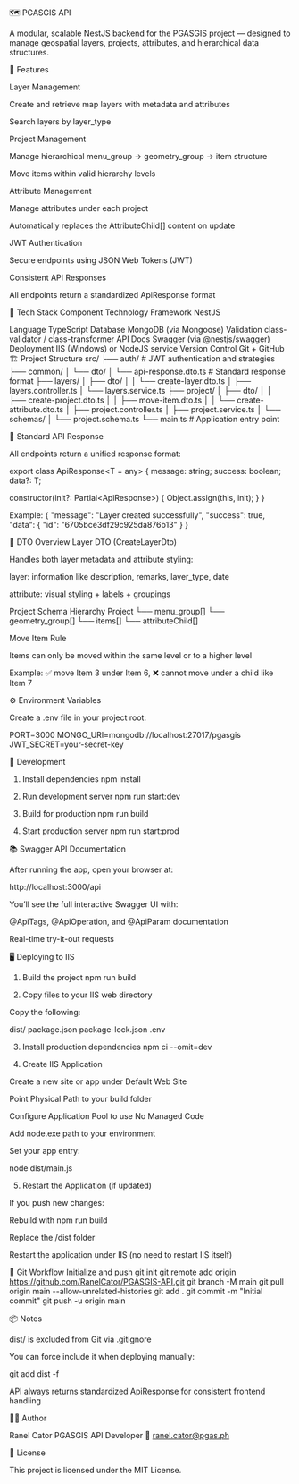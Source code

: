🗺️ PGASGIS API

A modular, scalable NestJS backend for the PGASGIS project — designed to manage geospatial layers, projects, attributes, and hierarchical data structures.

🚀 Features

Layer Management

Create and retrieve map layers with metadata and attributes

Search layers by layer_type

Project Management

Manage hierarchical menu_group → geometry_group → item structure

Move items within valid hierarchy levels

Attribute Management

Manage attributes under each project

Automatically replaces the AttributeChild[] content on update

JWT Authentication

Secure endpoints using JSON Web Tokens (JWT)

Consistent API Responses

All endpoints return a standardized ApiResponse<T> format

🧩 Tech Stack
Component	Technology
Framework	NestJS

Language	TypeScript
Database	MongoDB (via Mongoose)
Validation	class-validator / class-transformer
API Docs	Swagger (via @nestjs/swagger)
Deployment	IIS (Windows) or NodeJS service
Version Control	Git + GitHub
🏗️ Project Structure
src/
├── auth/                # JWT authentication and strategies
├── common/
│   └── dto/
│       └── api-response.dto.ts  # Standard response format
├── layers/
│   ├── dto/
│   │   └── create-layer.dto.ts
│   ├── layers.controller.ts
│   └── layers.service.ts
├── project/
│   ├── dto/
│   │   ├── create-project.dto.ts
│   │   ├── move-item.dto.ts
│   │   └── create-attribute.dto.ts
│   ├── project.controller.ts
│   ├── project.service.ts
│   └── schemas/
│       └── project.schema.ts
└── main.ts               # Application entry point

📘 Standard API Response

All endpoints return a unified response format:

export class ApiResponse<T = any> {
  message: string;
  success: boolean;
  data?: T;

  constructor(init?: Partial<ApiResponse<T>>) {
    Object.assign(this, init);
  }
}

Example:
{
  "message": "Layer created successfully",
  "success": true,
  "data": {
    "id": "6705bce3df29c925da876b13"
  }
}

🧠 DTO Overview
Layer DTO (CreateLayerDto)

Handles both layer metadata and attribute styling:

layer: information like description, remarks, layer_type, date

attribute: visual styling + labels + groupings

Project Schema Hierarchy
Project
└── menu_group[]
    └── geometry_group[]
        └── items[]
            └── attributeChild[]

Move Item Rule

Items can only be moved within the same level or to a higher level

Example: ✅ move Item 3 under Item 6, ❌ cannot move under a child like Item 7

⚙️ Environment Variables

Create a .env file in your project root:

PORT=3000
MONGO_URI=mongodb://localhost:27017/pgasgis
JWT_SECRET=your-secret-key

🧪 Development
1. Install dependencies
npm install

2. Run development server
npm run start:dev

3. Build for production
npm run build

4. Start production server
npm run start:prod

📚 Swagger API Documentation

After running the app, open your browser at:

http://localhost:3000/api


You’ll see the full interactive Swagger UI with:

@ApiTags, @ApiOperation, and @ApiParam documentation

Real-time try-it-out requests

🖥️ Deploying to IIS
1. Build the project
npm run build

2. Copy files to your IIS web directory

Copy the following:

dist/
package.json
package-lock.json
.env

3. Install production dependencies
npm ci --omit=dev

4. Create IIS Application

Create a new site or app under Default Web Site

Point Physical Path to your build folder

Configure Application Pool to use No Managed Code

Add node.exe path to your environment

Set your app entry:

node dist/main.js

5. Restart the Application (if updated)

If you push new changes:

Rebuild with npm run build

Replace the /dist folder

Restart the application under IIS (no need to restart IIS itself)

🧩 Git Workflow
Initialize and push
git init
git remote add origin https://github.com/RanelCator/PGASGIS-API.git
git branch -M main
git pull origin main --allow-unrelated-histories
git add .
git commit -m "Initial commit"
git push -u origin main

📦 Notes

dist/ is excluded from Git via .gitignore

You can force include it when deploying manually:

git add dist -f


API always returns standardized ApiResponse for consistent frontend handling

👨‍💻 Author

Ranel Cator
PGASGIS API Developer
📧 ranel.cator@pgas.ph

🧾 License

This project is licensed under the MIT License.